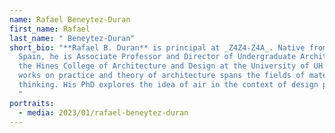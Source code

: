 ```yaml
---
name: Rafael Beneytez-Duran
first_name: Rafael
last_name: " Beneytez-Duran"
short_bio: "**Rafael B. Duran** is principal at _Z4Z4-Z4A_. Native from Madrid
  Spain, he is Associate Professor and Director of Undergraduate Architecture at
  the Hines College of Architecture and Design at the University of UH. His
  works on practice and theory of architecture spans the fields of material
  thinking. His PhD explores the idea of air in the context of design practices.
  "
portraits:
  - media: 2023/01/rafael-beneytez-duran
---
```

